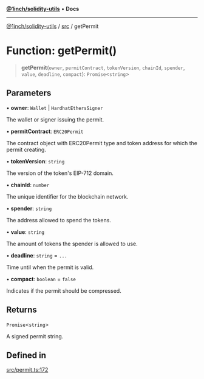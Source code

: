 [**@1inch/solidity-utils**](../../README.md) • **Docs**

***

[@1inch/solidity-utils](../../README.md) / [src](../README.md) / getPermit

# Function: getPermit()

> **getPermit**(`owner`, `permitContract`, `tokenVersion`, `chainId`, `spender`, `value`, `deadline`, `compact`): `Promise`\<`string`\>

## Parameters

• **owner**: `Wallet` \| `HardhatEthersSigner`

The wallet or signer issuing the permit.

• **permitContract**: `ERC20Permit`

The contract object with ERC20Permit type and token address for which the permit creating.

• **tokenVersion**: `string`

The version of the token's EIP-712 domain.

• **chainId**: `number`

The unique identifier for the blockchain network.

• **spender**: `string`

The address allowed to spend the tokens.

• **value**: `string`

The amount of tokens the spender is allowed to use.

• **deadline**: `string` = `...`

Time until when the permit is valid.

• **compact**: `boolean` = `false`

Indicates if the permit should be compressed.

## Returns

`Promise`\<`string`\>

A signed permit string.

## Defined in

[src/permit.ts:172](https://github.com/1inch/solidity-utils/blob/f9426ba6dab1eac9ac07fe3976b8d1cb2d2e5ba1/src/permit.ts#L172)
